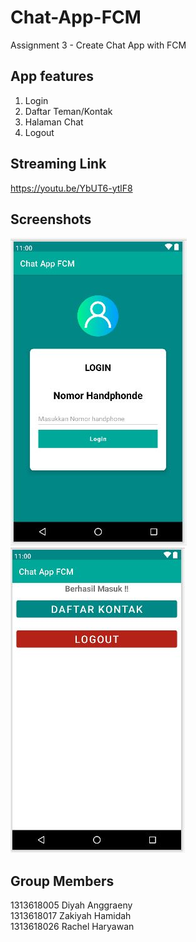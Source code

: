 # Chat-App-FCM
Assignment 3 - Create Chat App with FCM

## App features
1. Login
2. Daftar Teman/Kontak
3. Halaman Chat
4. Logout

## Streaming Link
https://youtu.be/YbUT6-ytlF8

## Screenshots
<img src="screenshots/WhatsApp Image 2021-11-30 at 8.49.38 PM.jpeg">
<img src="screenshots/WhatsApp Image 2021-11-30 at 8.49.37 PM.jpeg">

## Group Members
1313618005 Diyah Anggraeny<br/>
1313618017 Zakiyah Hamidah<br/>
1313618026 Rachel Haryawan
